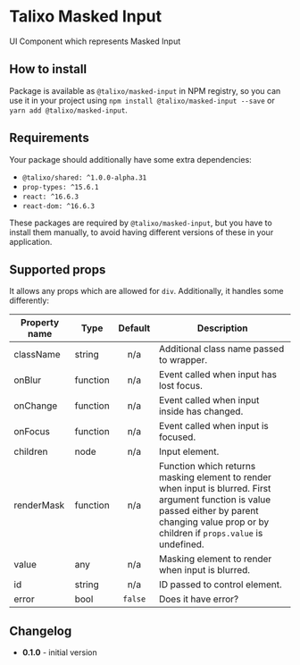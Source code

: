# Talixo Masked Input

UI Component which represents Masked Input

## How to install

Package is available as `@talixo/masked-input` in NPM registry, so you can use it in your project
using `npm install @talixo/masked-input --save` or `yarn add @talixo/masked-input`.

## Requirements

Your package should additionally have some extra dependencies:

- `@talixo/shared: ^1.0.0-alpha.31`
- `prop-types: ^15.6.1`
- `react: ^16.6.3`
- `react-dom: ^16.6.3`

These packages are required by `@talixo/masked-input`, but you have to install them manually,
to avoid having different versions of these in your application.

## Supported props

It allows any props which are allowed for `div`. Additionally, it handles some differently:

Property name | Type      | Default | Description                    
--------------|-----------|:-------:|--------------------------------
className     | string    | n/a     | Additional class name passed to wrapper.
onBlur        | function  | n/a     | Event called when input has lost focus.
onChange      | function  | n/a     | Event called when input inside has changed.
onFocus       | function  | n/a     | Event called when input is focused.
children      | node      | n/a     | Input element.
renderMask    | function  | n/a     | Function which returns masking element to render when input is blurred. First argument function is value passed either by parent changing value prop or by children if `props.value` is undefined.
value         | any       | n/a     | Masking element to render when input is blurred.
id            | string    | n/a     | ID passed to control element.
error         | bool      | `false` | Does it have error?

## Changelog

- **0.1.0** - initial version
